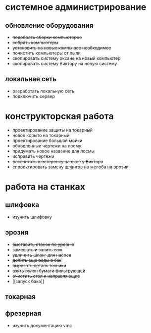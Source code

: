 # системное администрирование
## обновление оборудования
- ~~подобрать сборки компьютеров~~
- ~~собрать компьютеры~~
- ~~установить на новые компы все необходимое~~
- почистить компьютеры от пыли
- скопировать систему оксане на новый компьютер
- скопировать систему Виктору на новую систему
## локальная сеть
- разработать локальную сеть
- подключить сервер
# конструкторская работа
- проектирование защиты на токарный
- новое корыто на токарный
- проектирование большой мойки
- обновленные чертежи на лосму
- придумать новое название для лосмы
- исправить чертежи
- ~~рассчитать шестеренку на окне у Виктора~~
- спроектировать замену шлангов на желоба на эрозии
# работа на станках
## шлифовка
- изучить шлифовку
## эрозия
- ~~выставить станок по уровню~~
- ~~замешать и залить сож~~
- ~~удлинить шланг для насоса~~
- ~~долить еще воды в бак~~
- ~~вырезать деталь техники~~
- ~~взять рулон бумаги фильтрующей~~
- ~~очистить стол и направляющие~~
- [[запуск бака]]
## токарная

## фрезерная
- изучить документацию vmc